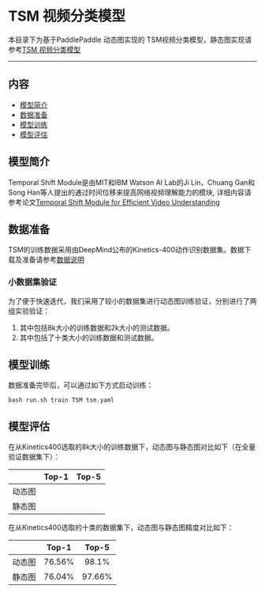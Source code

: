 # TSM 视频分类模型

本目录下为基于PaddlePaddle 动态图实现的 TSM视频分类模型，静态图实现请参考[TSM 视频分类模型](https://github.com/PaddlePaddle/models/tree/develop/PaddleCV/PaddleVideo/models/tsm)

---
## 内容

- [模型简介](#模型简介)
- [数据准备](#数据准备)
- [模型训练](#模型训练)
- [模型评估](#模型评估)


## 模型简介

Temporal Shift Module是由MIT和IBM Watson AI Lab的Ji Lin，Chuang Gan和Song Han等人提出的通过时间位移来提高网络视频理解能力的模块, 详细内容请参考论文[Temporal Shift Module for Efficient Video Understanding](https://arxiv.org/abs/1811.08383v1)

## 数据准备

TSM的训练数据采用由DeepMind公布的Kinetics-400动作识别数据集。数据下载及准备请参考[数据说明](data/dataset/README.md)

### 小数据集验证

为了便于快速迭代，我们采用了较小的数据集进行动态图训练验证，分别进行了两组实验验证：

1. 其中包括8k大小的训练数据和2k大小的测试数据。
2. 其中包括了十类大小的训练数据和测试数据。

## 模型训练

数据准备完毕后，可以通过如下方式启动训练：

    bash run.sh train TSM tsm.yaml

## 模型评估

在从Kinetics400选取的8k大小的训练数据下，动态图与静态图对比如下（在全量验证数据集下）：

||Top-1|Top-5|
|:-:|:-:|:-:|
|动态图|||
|静态图|||

在从Kinetics400选取的十类的数据集下，动态图与静态图精度对比如下：

| |Top-1|Top-5|
|:-:|:-:|:-:|
|动态图|76.56%|98.1%|
|静态图|76.04%|97.66%|
